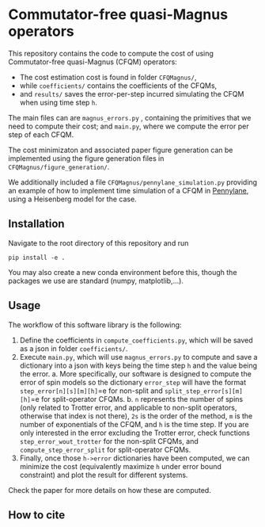 # Commutator-free quasi-Magnus operators

This repository contains the code to compute the cost of using Commutator-free quasi-Magnus (CFQM) operators:

- The cost estimation cost is found in folder `CFQMagnus/`,
- while `coefficients/` contains the coefficients of the CFQMs,
- and `results/` saves the error-per-step incurred simulating the CFQM when using time step `h`.

The main files can are `magnus_errors.py` , containing the primitives that we need to compute their cost; and `main.py`, where we compute the error per step of each CFQM.

The cost minimizaton and associated paper figure generation can be implemented using the figure generation files in `CFQMagnus/figure_generation/`.

We additionally included a file `CFQMagnus/pennylane_simulation.py` providing an example of how to implement time simulation of a CFQM in [Pennylane](https://pennylane.ai/), using a Heisenberg model for the case.

## Installation

Navigate to the root directory of this repository and run

```shell
pip install -e .
```

You may also create a new conda environment before this, though the packages we use are standard (numpy, matplotlib,...).

## Usage

The workflow of this software library is the following:

1. Define the coefficients in `compute_coefficients.py`, which will be saved as a json in folder `coefficients/`.
2. Execute `main.py`, which will use `magnus_errors.py` to compute and save a dictionary into a json with keys being the time step `h` and the value being the error.
   a. More specifically, our software is designed to compute the error of spin models so the dictionary `error_step` will have the format `step_error[n][s][m][h]`=e for non-split and `split_step_error[s][m][h]`=e for split-operator CFQMs.
   b.  `n` represents the number of spins (only related to Trotter error, and applicable to non-split operators, otherwise that index is not there), `2s` is the order of the method, `m` is the number of exponentials of the CFQM, and `h` is the time step. If you are only interested in the error excluding the Trotter error, check functions `step_error_wout_trotter` for the non-split CFQMs, and `compute_step_error_split` for split-operator CFQMs.
3. Finally, once those `h->error` dictionaries have been computed, we can minimize the cost (equivalently maximize `h` under error bound constraint) and plot the result for different systems.

Check the paper for more details on how these are computed.

## How to cite
